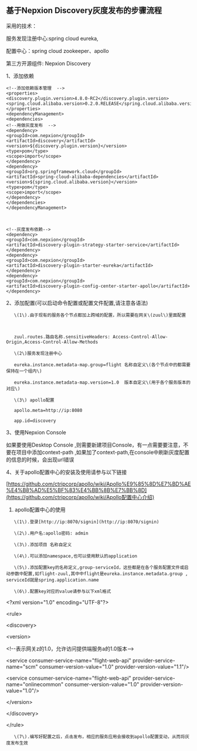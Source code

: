 ## 基于Nepxion Discovery灰度发布的步骤流程

采用的技术：

服务发现注册中心:spring cloud eureka,

配置中心：spring cloud zookeeper、apollo

第三方开源组件: Nepxion Discovery

1、添加依赖

```
<!--添加依赖版本管理  -->
<properties>
<discovery.plugin.version>4.8.0-RC2</discovery.plugin.version>
<spring.cloud.alibaba.version>0.2.0.RELEASE</spring.cloud.alibaba.version>
</properties>
<dependencyManagement>
<dependencies>
<!--用做灰度发布  -->
<dependency>
<groupId>com.nepxion</groupId>
<artifactId>discovery</artifactId>
<version>${discovery.plugin.version}</version>
<type>pom</type>
<scope>import</scope>
</dependency>
<dependency>
<groupId>org.springframework.cloud</groupId>
<artifactId>spring-cloud-alibaba-dependencies</artifactId>
<version>${spring.cloud.alibaba.version}</version>
<type>pom</type>
<scope>import</scope>
</dependency>
</dependencies>
</dependencyManagement>



<!--灰度发布依赖-->
<dependency>
<groupId>com.nepxion</groupId>
<artifactId>discovery-plugin-strategy-starter-service</artifactId>
</dependency>
<dependency>
<groupId>com.nepxion</groupId>
<artifactId>discovery-plugin-starter-eureka</artifactId>
</dependency>
<dependency>
<groupId>com.nepxion</groupId>
<artifactId>discovery-plugin-config-center-starter-apollo</artifactId>
</dependency>
```

2、添加配置\(可以启动命令配置或配置文件配置,请注意各语法\)

```
   \(1\).由于现有的服务各个节点都加上跨域的配置，所以需要在网关\(zuul\)里面配置



   zuul.routes.路由名称.sensitiveHeaders: Access-Control-Allow-Origin,Access-Control-Allow-Methods

   \(2\)服务发现注册中心

   eureka.instance.metadata-map.group=flight 名称自定义\(各个节点中的都需要保持在一个组内\)

   eureka.instance.metadata-map.version=1.0  版本自定义\(用于各个服务版本的对应\)

   \(3\) apollo配置

   apollo.meta=http://ip:8080

   app.id=discovery
```

3、使用Nepxion   Console

如果要使用Desktop Console ,则需要新建项目Console，有一点需要要注意，不要在项目中添加context-path ,如果加了context-path,在console中刷新灰度配置的信息的时候，会出现url错误

4、关于apollo配置中心的安装及使用请参与以下链接

[https://github.com/ctripcorp/apollo/wiki/Apollo%E9%85%8D%E7%BD%AE%E4%B8%AD%E5%BF%83%E4%BB%8B%E7%BB%8D](https://github.com/ctripcorp/apollo/wiki/Apollo配置中心介绍)

1. apollo配置中心的使用

```
   \(1\).登录[http://ip:8070/signin](http://ip:8070/signin)

   \(2\).用户名:apollo密码: admin

   \(3\).添加项目 名称自定义

   \(4\).可以添加namespace,也可以使用默认的application

   \(5\).添加配置key的名称定义,group-serviceId，这些都是在各个服务配置文件或启动参数中配置,如flight-zuul,其中中flight是eureka.instance.metadata.group , serviceId就是spring.application.name

   \(6\).配置key对应的value请参与以下xml格式
```

&lt;?xml version="1.0" encoding="UTF-8"?&gt;

&lt;rule&gt;

&lt;discovery&gt;

&lt;version&gt;

&lt;!--表示网关z的1.0，允许访问提供端服务a的1.0版本--&gt;

&lt;service consumer-service-name="flight-web-api" provider-service-name="scm" consumer-version-value="1.0" provider-version-value="1.1"/&gt;

&lt;service consumer-service-name="flight-web-api" provider-service-name="onlinecommon" consumer-version-value="1.0" provider-version-value="1.0"/&gt;

&lt;/version&gt;

&lt;/discovery&gt;

&lt;/rule&gt;

```
   \(7\).编写好配置之后，点击发布，相应的服务应用会接收到apollo配置变动，从而将灰度发布生效
```



